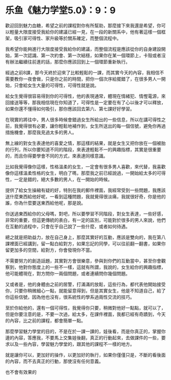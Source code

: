 # 乐鱼《魅力学堂5.0》：9：9

歡迎回到魅力血糖，希望之前的課程對你有所幫助，那麼接下來我還是希望，你可以輕量大限度接受我給你的建議已經一見，在一段的新關系中，他有著這樣一個框架，吸引家可得性、家升級等於關系確定，而整個流程中。

我希望你能夠進行大限度接受我給你的建議，而整個流程是應該從你的自身建設開始，第一次認識、第一次約會、第一次結穩，如果你在某一個環節上，卡殼或者沒有辦法繼續往前進的話，那麼你應該回到上一個環節重新執行。

經過之前8課，那今天終於迎來了比較輕鬆的一課，而其實今天的內容，我相信不需要教你一夜會做，只是你之前的時間，把你一個次序給擺錯了，在很多男人一開始，只會給女生大量的可得性，可得性就是說。

給女生覺得很容易得到你的可得性，他的表現通常，體現在情緒犯、情慳電源，來回接送等等，那我相信現在你知道了，可得性是一定要在有了心以後才可以釋放，如果你還不懂得如何吸引，那你應該回去第六、第七課好好學習。

在現實的將往中，男人很多時候會錯過女生所給出的一些信息，所以在講可得性之前，我覺得很有必要，讓你輕鬆地補作到，女生所送出的每一個信號，避免你再過措施機會，那麼我見過太多的男人。

無上線的對女生表達他的喜愛之情，那這樣的結果，就是女生又把你放在一個被胎的行列，所以你要知道不同的階段，來表達輕鬆不一的興趣指標，其實是很重要的，而且你得要學會不同的方式，來表達同樣意識。

比如我覺得像你這樣，性格溫柔的女生，一定會有很多男人喜歡，來代替，我喜歡像你這樣溫柔性格的女生，明白了嗎，那麼我之前已經說過，一開始給太多的可得性，一定是錯的，絕大多數的男人，在一開始的時候。

提供了給女生操縮有疑的好，特別在我的郵件裡面，我經常受到一些問題，我應該送什麼東西給他好呢，一看到這種問題，我就覺得很淡痛，我就很好奇，你是他的誰，你為什麼要送東西給他呢，那是說。

你送過東西給你的父母嗎，對吧，所以要學習不同階段，對女生表達，一些好感，非常的重要，但這更傳統的表白，有一定的區別，可能對於很多的男人來說，他們在互動的過程中，只會在乎自己說了一些什麼，或者如何待遇。

總之就是把助益力，放在自己身上，那麼其實好的互動，應該是雙向的，我在第八課裡面已經講到，留一點白給對方，如果忘記的同學，可以往前翻一翻書，如果你留更加多的空間，給對方，你會發現你不當。

不需要努力的創造話題，其實對方會很樂意，參與到你們的互動當中，甚至你會觀察到，他對你態度上的一些不一樣，這就有所謂，我說的，女生給你的興趣指標，他可能體現在，對方問你一兩個問題，或者連續問你幾個問題。

又或者是，他的身體由之前的居警，打滿滿的放鬆，這些行為，都代表他開始接受你，只要你稍微細心一點，就能留意得到，但是其實女生，他是不知道自己，給了你這些信號，因為他也沒有，很系統性的學系過兩性交流的技巧。

至於你給他的，還有一個可得性，我覺得你只要，稍微對他好一點點，就可以了，但是你要注意的是，不要一次過，給太多，在課件裡面，我都已經有奇蹟到，今天的內容，比之前的課程，都會簡單一點。

那麼學習魅力學堂的目的，不是在於一課一課的，娃後看，而是你真正的，掌握你邊的內容，答應我，不要馬上交集娃後翻，真正的行動起來，去做課件的一些，要求以及一些內容，學習魅力學堂的，跟其他的課程不一樣的地方。

就是讓你可以，更加好的操作，以更加好的執行，如果你僅僅只是，不斷的看後面的內容，而不去真正的行動，那使沒有任何意義。

也不會有效果的
